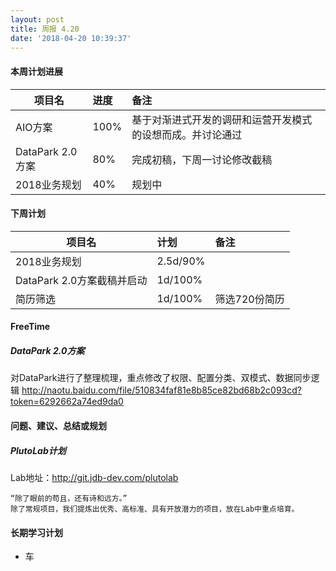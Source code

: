 ```yaml
---
layout: post
title: 周报 4.20
date: '2018-04-20 10:39:37'
---
```


#### 本周计划进展

| 项目名         | 进度              | 备注  |
| ------------- |:----------------| :---------|
| AIO方案  |  100%  | 基于对渐进式开发的调研和运营开发模式的设想而成。并讨论通过 |
| DataPark 2.0方案 |  80% | 完成初稿，下周一讨论修改截稿 |
| 2018业务规划  |  40%  | 规划中 |


#### 下周计划

| 项目名         | 计划              | 备注  |
| ------------- |:----------------| :---------|
| 2018业务规划  |  2.5d/90% |  |
| DataPark 2.0方案截稿并启动 |  1d/100% | |
| 简历筛选 |  1d/100% | 筛选720份简历 |


#### FreeTime 

##### DataPark 2.0方案
对DataPark进行了整理梳理，重点修改了权限、配置分类、双模式、数据同步逻辑
http://naotu.baidu.com/file/510834faf81e8b85ce82bd68b2c093cd?token=6292662a74ed9da0


#### 问题、建议、总结或规划
##### PlutoLab计划
Lab地址：http://git.jdb-dev.com/plutolab
```
“除了眼前的苟且，还有诗和远方。”
除了常规项目，我们提炼出优秀、高标准、具有开放潜力的项目，放在Lab中重点培育。
```


#### 长期学习计划
- 车
